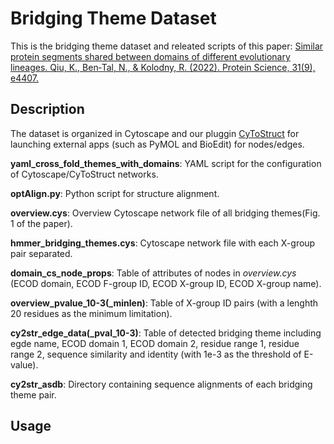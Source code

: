 # Bridging Theme Dataset

This is the bridging theme dataset and releated scripts of this paper: [Similar protein segments shared between domains of different evolutionary lineages. Qiu, K., Ben‐Tal, N., & Kolodny, R. (2022). Protein Science, 31(9), e4407.](https://onlinelibrary.wiley.com/doi/10.1002/pro.4407)

## Description

The dataset is organized in Cytoscape and our pluggin [CyToStruct](https://www.sciencedirect.com/science/article/pii/S0969212615000763) for launching external apps (such as PyMOL and BioEdit) for nodes/edges. 

**yaml_cross_fold_themes_with_domains**: YAML script for the configuration of Cytoscape/CyToStruct networks.

**optAlign.py**: Python script for structure alignment.

**overview.cys**: Overview Cytoscape network file of all bridging themes(Fig. 1 of the paper).

**hmmer_bridging_themes.cys**: Cytoscape network file with each X-group pair separated. 

**domain_cs_node_props**: Table of attributes of nodes in *overview.cys* (ECOD domain, ECOD F-group ID, ECOD X-group ID, ECOD X-group name).

**overview_pvalue_10-3(_minlen)**: Table of X-group ID pairs (with a lenghth 20 residues as the minimum limitation).

**cy2str_edge_data(_pval_10-3)**: Table of detected bridging theme including egde name, ECOD domain 1, ECOD domain 2, residue range 1, residue range 2, sequence similarity and identity (with 1e-3 as the threshold of E-value). 

**cy2str_asdb**: Directory containing sequence alignments of each bridging theme pair.

## Usage




